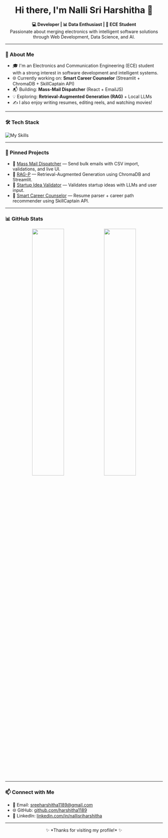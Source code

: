 <h1 align="center">Hi there, I'm Nalli Sri Harshitha 👋</h1>

<p align="center">
  <b>💻 Developer | 📊 Data Enthusiast | 🎯 ECE Student</b><br>
  Passionate about merging electronics with intelligent software solutions through Web Development, Data Science, and AI.
</p>

---

### 🚀 About Me
- 🎓 I'm an Electronics and Communication Engineering (ECE) student with a strong interest in software development and intelligent systems.
- 🌐 Currently working on: **Smart Career Counselor** (Streamlit + ChromaDB + SkillCaptain API)
- 📬 Building: **Mass-Mail Dispatcher** (React + EmailJS)
- 💡 Exploring: **Retrieval-Augmented Generation (RAG)** + Local LLMs
- ✍️ I also enjoy writing resumes, editing reels, and watching movies!

---

### 🛠️ Tech Stack
![My Skills](https://skillicons.dev/icons?i=cpp,py,js,html,css,react,nodejs,express,mongodb,tailwind,django,git,github)


---

### 📌 Pinned Projects
- 🔗 [Mass Mail Dispatcher](https://github.com/harshitha1189/Mass-Mail-Dispatcher) — Send bulk emails with CSV import, validations, and live UI.
- 🔗 [RAG-P](https://github.com/harshitha1189/RAG-P) — Retrieval-Augmented Generation using ChromaDB and Streamlit.
- 🔗 [Startup Idea Validator](https://github.com/harshitha1189/startup-idea-validator) — Validates startup ideas with LLMs and user input.
- 🔗 [Smart Career Counselor](https://github.com/harshitha1189/smart-career-counselor) — Resume parser + career path recommender using SkillCaptain API.

---

### 📊 GitHub Stats
<p align="center">
  <img src="https://github-readme-stats.vercel.app/api?username=harshitha1189&show_icons=true&theme=radical" width="45%" />
  <img src="https://github-readme-streak-stats.herokuapp.com?user=harshitha1189&theme=radical" width="45%" />
</p>

---

### 📫 Connect with Me
- 📧 Email: [sreeharshitha1189@gmail.com](mailto:sreeharshitha1189@gmail.com)
- 🌐 GitHub: [github.com/harshitha1189](https://github.com/harshitha1189)
- 💼 LinkedIn: [linkedin.com/in/nallisriharshitha](https://www.linkedin.com/in/nallisriharshitha)

---

<p align="center">
  ✨ *Thanks for visiting my profile!* ✨  
</p>
